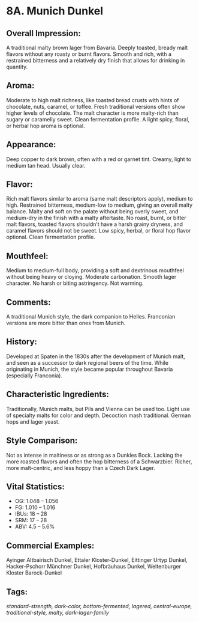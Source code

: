 # 8A. Munich Dunkel

## Overall Impression: 

A traditional malty brown lager from Bavaria. Deeply toasted, bready malt flavors without any roasty or burnt flavors. Smooth and rich, with a restrained bitterness and a relatively dry finish that allows for drinking in quantity.

## Aroma: 

Moderate to high malt richness, like toasted bread crusts with hints of chocolate, nuts, caramel, or toffee. Fresh traditional versions often show higher levels of chocolate. The malt character is more malty-rich than sugary or caramelly sweet. Clean fermentation profile. A light spicy, floral, or herbal hop aroma is optional. 

## Appearance: 

Deep copper to dark brown, often with a red or garnet tint. Creamy, light to medium tan head. Usually clear.

## Flavor: 

Rich malt flavors similar to aroma (same malt descriptors apply), medium to high. Restrained bitterness, medium-low to medium, giving an overall malty balance. Malty and soft on the palate without being overly sweet, and medium-dry in the finish with a malty aftertaste. No roast, burnt, or bitter malt flavors, toasted flavors shouldn’t have a harsh grainy dryness, and caramel flavors should not be sweet. Low spicy, herbal, or floral hop flavor optional. Clean fermentation profile. 

## Mouthfeel: 

Medium to medium-full body, providing a soft and dextrinous mouthfeel without being heavy or cloying. Moderate carbonation. Smooth lager character. No harsh or biting astringency. Not warming.

## Comments: 

A traditional Munich style, the dark companion to Helles. Franconian versions are more bitter than ones from Munich.

## History: 

Developed at Spaten in the 1830s after the development of Munich malt, and seen as a successor to dark regional beers of the time. While originating in Munich, the style became popular throughout Bavaria (especially Franconia).

## Characteristic Ingredients: 

Traditionally, Munich malts, but Pils and Vienna can be used too. Light use of specialty malts for color and depth. Decoction mash traditional. German hops and lager yeast.

## Style Comparison: 

Not as intense in maltiness or as strong as a Dunkles Bock. Lacking the more roasted flavors and often the hop bitterness of a Schwarzbier. Richer, more malt-centric, and less hoppy than a Czech Dark Lager.

## Vital Statistics:	

- OG:	1.048 – 1.056
- FG:	1.010 – 1.016
- IBUs:	18 – 28	
- SRM:	17 – 28	
- ABV:	4.5 – 5.6%

## Commercial Examples: 

Ayinger Altbairisch Dunkel, Ettaler Kloster-Dunkel, Eittinger Urtyp Dunkel, Hacker-Pschorr Münchner Dunkel, Hofbräuhaus Dunkel, Weltenburger Kloster Barock-Dunkel

## Tags: 

_standard-strength, dark-color, bottom-fermented, lagered, central-europe, traditional-style, malty, dark-lager-family_
